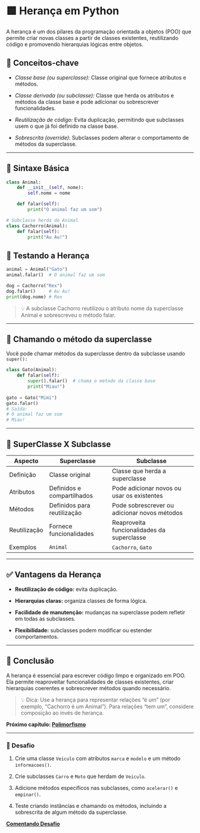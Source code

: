 # 🟦 Herança em Python

A herança é um dos pilares da programação orientada a objetos (POO) que permite criar novas classes a partir de classes existentes, reutilizando código e promovendo hierarquias lógicas entre objetos.

## 📌 Conceitos-chave

- *Classe base (ou superclasse):* Classe original que fornece atributos e métodos.

- *Classe derivada (ou subclasse):* Classe que herda os atributos e métodos da classe base e pode adicionar ou sobrescrever funcionalidades.

- *Reutilização de código:* Evita duplicação, permitindo que subclasses usem o que já foi definido na classe base.

- *Sobrescrita (override):* Subclasses podem alterar o comportamento de métodos da superclasse.

---

## 🔹 Sintaxe Básica

```python
class Animal:
    def __init__(self, nome):
        self.nome = nome

    def falar(self):
        print("O animal faz um som")

# Subclasse herda de Animal
class Cachorro(Animal):
    def falar(self):
        print("Au Au!")
```

## 🔹 Testando a Herança

```python
animal = Animal("Gato")
animal.falar()  # O animal faz um som

dog = Cachorro("Rex")
dog.falar()     # Au Au!
print(dog.nome) # Rex
```

> 💡 A subclasse Cachorro reutilizou o atributo nome da superclasse Animal e sobrescreveu o método falar.

---

## 🔹 Chamando o método da superclasse

Você pode chamar métodos da superclasse dentro da subclasse usando ``super():``

```python
class Gato(Animal):
    def falar(self):
        super().falar()  # chama o método da classe base
        print("Miau!")
        
gato = Gato("Mimi")
gato.falar()
# Saída:
# O animal faz um som
# Miau!
```

---

## 🔹 SuperClasse X Subclasse

| Aspecto      | Superclasse                 | Subclasse                                    |
| ------------ | --------------------------- | -------------------------------------------- |
| Definição    | Classe original             | Classe que herda a superclasse               |
| Atributos    | Definidos e compartilhados  | Pode adicionar novos ou usar os existentes   |
| Métodos      | Definidos para reutilização | Pode sobrescrever ou adicionar novos métodos |
| Reutilização | Fornece funcionalidades     | Reaproveita funcionalidades da superclasse   |
| Exemplos     | `Animal`                    | `Cachorro`, `Gato`                           |

---

## ✅ Vantagens da Herança

- **Reutilização de código:** evita duplicação.

- **Hierarquias claras:** organiza classes de forma lógica.

- **Facilidade de manutenção:** mudanças na superclasse podem refletir em todas as subclasses.

- **Flexibilidade:** subclasses podem modificar ou estender comportamentos.

---

## 📝 Conclusão

A herança é essencial para escrever código limpo e organizado em POO. Ela permite reaproveitar funcionalidades de classes existentes, criar hierarquias coerentes e sobrescrever métodos quando necessário.

> 💡 Dica: Use a herança para representar relações “é um” (por exemplo, “Cachorro é um Animal”). Para relações “tem um”, considere composição ao invés de herança.

**Próximo capítulo: [Polimorfismo](../aula_04/04_polimorfismo.md)**

---

### 📝 Desafio

1. Crie uma classe ``Veiculo`` com atributos ``marca`` e ``modelo`` e um método ``informacoes()``.

2. Crie subclasses ``Carro`` e ``Moto`` que herdam de ``Veiculo``.

3. Adicione métodos específicos nas subclasses, como ``acelerar()`` e ``empinar()``.

4. Teste criando instâncias e chamando os métodos, incluindo a sobrescrita de algum método da superclasse.

**[Comentando Desafio](desafios/README.md)**
